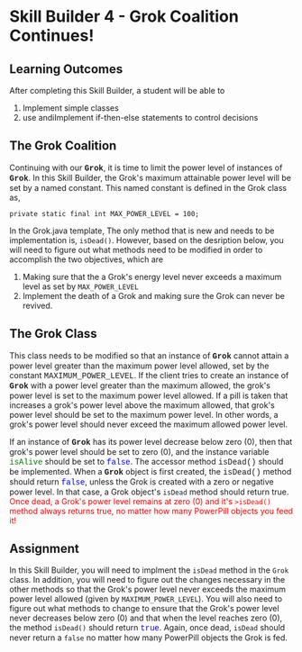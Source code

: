 # Skill Builder 4 - Grok Coalition Continues!

## Learning Outcomes

After completing this Skill Builder, a student will be able to

1. Implement simple classes
2. use andiImplement if-then-else statements to control decisions

## The Grok Coalition
Continuing with our <span style="font-family:'courier',courier new; font-weight:bold;">Grok</span>,   it is time to limit the power level of instances of 
<span style="font-family:'courier',courier new; font-weight:bold;">Grok</span>. In this Skill Builder, the Grok's maximum attainable power level will be set by a named constant.  This named constant is defined in the Grok class as,

```
private static final int MAX_POWER_LEVEL = 100;
```


In the Grok.java template,  The only method that is new and needs to be implementation is, `isDead()`.  However, based on the desription below, you will need to figure out what methods need to be modified in order to accomplish the two objectives, which are

1. Making sure that the a Grok's energy level never exceeds a maximum level as set by `MAX_POWER_LEVEL`
2. Implement the death of a Grok and making sure the Grok can never be revived.

## The Grok Class

This class needs to be modified so that an instance of 
<span style="font-family:'courier',courier new; font-weight:bold;">Grok</span> cannot attain a 
power level greater than the maximum power level allowed, set by the constant 
<span style="font-family:'courier',courier new; ">MAXIMUM_POWER_LEVEL</span>.  If the client tries to create an instance of 
<span style="font-family:'courier',courier new; font-weight:bold;">Grok</span> with a power level 
greater than the maximum allowed, the grok's power level is set to the maximum power level allowed.  If a pill 
is taken that increases a grok's power level above the maximum allowed, that grok's power 
level should be set to the maximum power level.  In other words, a grok's 
power level should never exceed the maximum allowed power level.

If an instance of <span style="font-family:'courier',courier new; font-weight:bold;">Grok</span> 
has its power level decrease below zero (0), then that grok's power level should be set to zero (0), 
and the instance variable <span style="font-family:'courier',courier new; color:green;">isAlive</span> 
should be set to <span style="font-family:'courier',courier new; color:blue;">false</span>.  The accessor 
method <span style="font-family:'courier',courier new; ">isDead()</span> should be implemented.  When a 
<span style="font-family:'courier',courier new; font-weight:bold;">Grok</span> object is first created, 
the <span style="font-family:'courier',courier new; ">isDead()</span> method should return 
<span style="font-family:'courier',courier new; color:blue;">false</span>, unless the Grok is created
with a zero or negative power level.  In that case, a Grok object's `isDead` method should return true.  <span style="color:red;">Once dead,
a Grok's power level remains at zero (0) and it's ```>isDead()```
method always returns true, no matter how many PowerPill objects you feed it!</spamn>

## Assignment

In this Skill Builder, you will need to implment the `isDead` 
method in the `Grok` class.  In addition, you will need
to figure out the changes necessary in the other methods so that the Grok's power level never exceeds the maximum
power level allowed (given by `MAXIMUM_POWER_LEVEL`).  You 
will also need to figure out what methods to change to ensure that the Grok's power level never decreases below zero (0)
and that when the level reaches zero (0), the method `isDead()` should return 
<span style="font-family:'courier',courier new; color:blue;">true</span>. Again, once dead, `isDead` should never return a `false` no matter how many PowerPill objects the Grok is fed.
